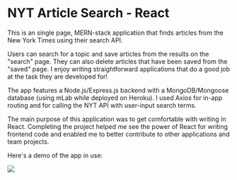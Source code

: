 # NYT Article Search - React

This is an single page, MERN-stack application that finds articles from the New York Times using their search API. 

Users can search for a topic and save articles from the results on the "search" page. They can also delete articles that have been saved from the "saved" page. I enjoy writing straightforward applications that do a good job at the task they are developed for!

The app features a Node.js/Express.js backend with a MongoDB/Mongoose database (using mLab while deployed on Heroku). I used Axios for in-app routing and for calling the NYT API with  user-input search terms.

The main purpose of this application was to get comfortable with writing in React. Completing the project helped me see the power of React for writing frontend code and enabled me to better contribute to other applications and team projects.

Here's a demo of the app in use:

<a href="http://g.recordit.co/qGvlBwdeAF.gif"><img src="http://g.recordit.co/qGvlBwdeAF.gif"></a>
